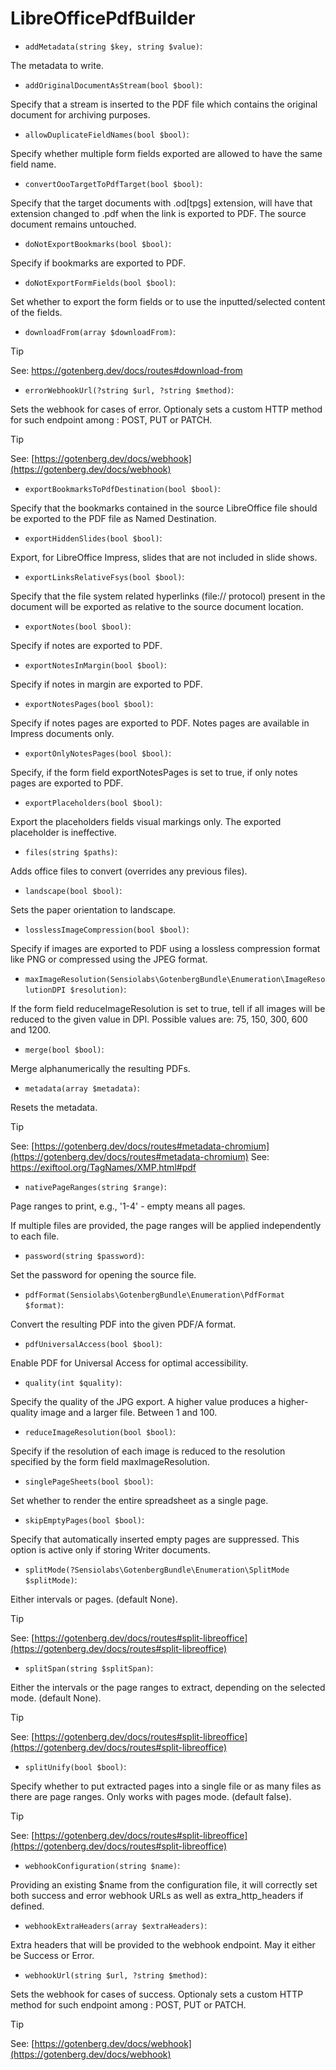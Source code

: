 # LibreOfficePdfBuilder

* `addMetadata(string $key, string $value)`:

The metadata to write.

* `addOriginalDocumentAsStream(bool $bool)`:

Specify that a stream is inserted to the PDF file which contains the original document for archiving purposes.

* `allowDuplicateFieldNames(bool $bool)`:

Specify whether multiple form fields exported are allowed to have the same field name.

* `convertOooTargetToPdfTarget(bool $bool)`:

Specify that the target documents with .od[tpgs] extension, will have that extension changed to .pdf when the link is exported to PDF. The source document remains untouched.

* `doNotExportBookmarks(bool $bool)`:

Specify if bookmarks are exported to PDF.

* `doNotExportFormFields(bool $bool)`:

Set whether to export the form fields or to use the inputted/selected content of the fields.

* `downloadFrom(array $downloadFrom)`:

> [!TIP]
> See: [https://gotenberg.dev/docs/routes#download-from ](https://gotenberg.dev/docs/routes#download-from )

* `errorWebhookUrl(?string $url, ?string $method)`:

Sets the webhook for cases of error.
Optionaly sets a custom HTTP method for such endpoint among : POST, PUT or PATCH.

> [!TIP]
> See: [https://gotenberg.dev/docs/webhook](https://gotenberg.dev/docs/webhook)

* `exportBookmarksToPdfDestination(bool $bool)`:

Specify that the bookmarks contained in the source LibreOffice file should be exported to the PDF file as Named Destination.

* `exportHiddenSlides(bool $bool)`:

Export, for LibreOffice Impress, slides that are not included in slide shows.

* `exportLinksRelativeFsys(bool $bool)`:

Specify that the file system related hyperlinks (file:// protocol) present in the document will be exported as relative to the source document location.

* `exportNotes(bool $bool)`:

Specify if notes are exported to PDF.

* `exportNotesInMargin(bool $bool)`:

Specify if notes in margin are exported to PDF.

* `exportNotesPages(bool $bool)`:

Specify if notes pages are exported to PDF. Notes pages are available in Impress documents only.

* `exportOnlyNotesPages(bool $bool)`:

Specify, if the form field exportNotesPages is set to true, if only notes pages are exported to PDF.

* `exportPlaceholders(bool $bool)`:

Export the placeholders fields visual markings only. The exported placeholder is ineffective.

* `files(string $paths)`:

Adds office files to convert (overrides any previous files).

* `landscape(bool $bool)`:

Sets the paper orientation to landscape.

* `losslessImageCompression(bool $bool)`:

Specify if images are exported to PDF using a lossless compression format like PNG or compressed using the JPEG format.

* `maxImageResolution(Sensiolabs\GotenbergBundle\Enumeration\ImageResolutionDPI $resolution)`:

If the form field reduceImageResolution is set to true, tell if all images will be reduced to the given value in DPI. Possible values are: 75, 150, 300, 600 and 1200.

* `merge(bool $bool)`:

Merge alphanumerically the resulting PDFs.

* `metadata(array $metadata)`:

Resets the metadata.

> [!TIP]
> See: [https://gotenberg.dev/docs/routes#metadata-chromium](https://gotenberg.dev/docs/routes#metadata-chromium)
> See: [https://exiftool.org/TagNames/XMP.html#pdf ](https://exiftool.org/TagNames/XMP.html#pdf )

* `nativePageRanges(string $range)`:

Page ranges to print, e.g., '1-4' - empty means all pages.

If multiple files are provided, the page ranges will be applied independently to each file.

* `password(string $password)`:

Set the password for opening the source file.

* `pdfFormat(Sensiolabs\GotenbergBundle\Enumeration\PdfFormat $format)`:

Convert the resulting PDF into the given PDF/A format.

* `pdfUniversalAccess(bool $bool)`:

Enable PDF for Universal Access for optimal accessibility.

* `quality(int $quality)`:

Specify the quality of the JPG export. A higher value produces a higher-quality image and a larger file. Between 1 and 100.

* `reduceImageResolution(bool $bool)`:

Specify if the resolution of each image is reduced to the resolution specified by the form field maxImageResolution.

* `singlePageSheets(bool $bool)`:

Set whether to render the entire spreadsheet as a single page.

* `skipEmptyPages(bool $bool)`:

Specify that automatically inserted empty pages are suppressed. This option is active only if storing Writer documents.

* `splitMode(?Sensiolabs\GotenbergBundle\Enumeration\SplitMode $splitMode)`:

Either intervals or pages. (default None).

> [!TIP]
> See: [https://gotenberg.dev/docs/routes#split-libreoffice](https://gotenberg.dev/docs/routes#split-libreoffice)

* `splitSpan(string $splitSpan)`:

Either the intervals or the page ranges to extract, depending on the selected mode. (default None).

> [!TIP]
> See: [https://gotenberg.dev/docs/routes#split-libreoffice](https://gotenberg.dev/docs/routes#split-libreoffice)

* `splitUnify(bool $bool)`:

Specify whether to put extracted pages into a single file or as many files as there are page ranges. Only works with pages mode. (default false).

> [!TIP]
> See: [https://gotenberg.dev/docs/routes#split-libreoffice](https://gotenberg.dev/docs/routes#split-libreoffice)

* `webhookConfiguration(string $name)`:

Providing an existing $name from the configuration file, it will correctly set both success and error webhook URLs as well as extra_http_headers if defined.

* `webhookExtraHeaders(array $extraHeaders)`:

Extra headers that will be provided to the webhook endpoint. May it either be Success or Error.

* `webhookUrl(string $url, ?string $method)`:

Sets the webhook for cases of success.
Optionaly sets a custom HTTP method for such endpoint among : POST, PUT or PATCH.

> [!TIP]
> See: [https://gotenberg.dev/docs/webhook](https://gotenberg.dev/docs/webhook)


